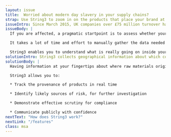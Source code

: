 ```yaml
---
layout: issue
title:  Worried about modern day slavery in your supply chains?
strap: Use String3 to zoom in on the products that place your brand at the most risk. It's free.
issueIntro: Since March 2015, UK companies over £75 million turnover have a legal obligation to declare what steps they have taken to ensure that slavery and human trafficking is not taking place in its business or supply chains.
issueBody: |
  If you are affected, a pragmatic startpoint is to assess whether your products are being produced in high risk locations.

  It takes a lot of time and effort to manually gather the data needed to map supply chains. Passing the responsibility onto tier one suppliers only shifts the effort needed onto them and adds uncertainty about reliability. To demonstrate that active enquiries into the supply chain have been made means brands and retailers need to take control of the data to map their supply chains.

  String3 enables you to understand what is really going on inside your supply-chain; where materials come from, and where processes take place.
solutionIntro: String3 collects geographical information about which countries your products were processed in, from raw material to finished goods.  As you use String3 to ask questions, it connects the suppliers involved whilst preserving commercial confidentiality. Reports are then generated giving you accurate information about the different countries in which your products were made.
solutionBody: |
  Having information at your fingertips about where raw materials originated, or where the processing stages took place puts you in control.

  String3 allows you to:

  * Track the provenance of products in real time

  * Identify likely sources of risk, for further investigation

  * Demonstrate effective scrutiny for compliance

  * Communicate publicly with confidence
nextText: "How does String3 work?"
nextLink: "/features"
class: msa
---
```


